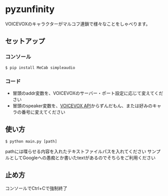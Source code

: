 # pyzunfinity
VOICEVOXのキャラクターがマルコフ連鎖で様々なことをしゃべります。
## セットアップ
### コンソール
```
$ pip install MeCab simpleaudio
```
### コード
- 冒頭のaddr変数を、VOICEVOXのサーバー・ポート設定に応じて変えてください
- 冒頭のspeaker変数を、[VOICEVOX API](http://127.0.0.1:50021/speakers)からずんだもん、または好みのキャラの番号に変えてください
## 使い方
```
$ python main.py [path]
```
pathには喋らせる内容を入れたテキストファイルパスを入れてください
サンプルとしてGoogleへの愚痴とか書いたtextがあるのでそちらをご利用ください
## 止め方
コンソールでCtrl+Cで強制終了